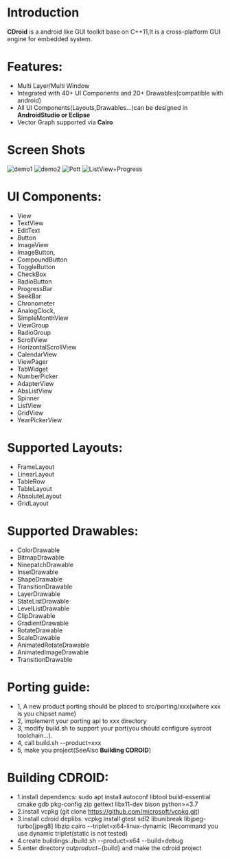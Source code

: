 # **Introduction**
**CDroid** is a android like GUI toolkit base on C++11,It is a cross-platform GUI engine for embedded system.

# **Features:**
* Multi Layer/Multi Window 
* Integrated with 40+ UI Components and 20+ Drawables(compatible with android)
* All UI Components(Layouts,Drawables...)can be designed in **AndroidStudio or Eclipse** 
* Vector Graph supported via **Cairo**
# **Screen Shots**
![demo1](https://gitee.com/houstudio/cdroid/raw/master/docs/videos/uidemo1.gif)
![demo2](https://gitee.com/houstudio/cdroid/raw/master/docs/videos/uidemo2.gif)
![Pott](https://gitee.com/houstudio/cdroid/raw/master/docs/images/screenshots/plot.png)
![ListView+Progress](https://gitee.com/houstudio/cdroid/raw/master/docs/videos/list_with_progress.gif)
# **UI Components:**
   * View
   * TextView 
   * EditText
   * Button 
   * ImageView 
   * ImageButton,
   * CompoundButton 
   * ToggleButton 
   * CheckBox 
   * RadioButton
   * ProgressBar 
   * SeekBar 
   * Chronometer 
   * AnalogClock,
   * SimpleMonthView
   * ViewGroup 
   * RadioGroup 
   * ScrollView 
   * HorizontalScrollView 
   * CalendarView 
   * ViewPager 
   * TabWidget 
   * NumberPicker
   * AdapterView 
   * AbsListView 
   * Spinner 
   * ListView 
   * GridView 
   * YearPickerView

# **Supported Layouts:**
   * FrameLayout 
   * LinearLayout 
   * TableRow 
   * TableLayout 
   * AbsoluteLayout 
   * GridLayout

# **Supported Drawables:**
   * ColorDrawable 
   * BitmapDrawable 
   * NinepatchDrawable
   * InsetDrawable 
   * ShapeDrawable
   * TransitionDrawable
   * LayerDrawable 
   * StateListDrawable 
   * LevelListDrawable
   * ClipDrawable
   * GradientDrawable 
   * RotateDrawable
   * ScaleDrawable 
   * AnimatedRotateDrawable
   * AnimatedImageDrawable 
   * TransitionDrawable

# **Porting guide:**

* 1, A new product porting should be placed to src/porting/xxx(where xxx is you chipset name)
* 2, implement your porting api to xxx directory
* 3, modify build.sh to support your port(you should configure sysroot toolchain...).
* 4, call build.sh --product=xxx
* 5, make you project(SeeAlso **Building CDROID**) 

# **Building CDROID:**
* 1.install dependencs: sudo apt install autoconf libtool build-essential cmake gdb pkg-config zip gettext libx11-dev bison python>=3.7
* 2.install vcpkg (git clone https://github.com/microsoft/vcpkg.git)
* 3.install cdroid deplibs:  vcpkg install gtest sdl2 libunibreak libjpeg-turbo[jpeg8] libzip cairo --triplet=x64-linux-dynamic 
  (Recommand you use dynamic triplet(static is not tested)
* 4.create buildings:./build.sh --product=x64 --build=debug
* 5.enter directory out${product}-${build} and make the cdroid project
  
 


